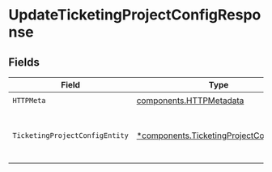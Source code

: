 # UpdateTicketingProjectConfigResponse


## Fields

| Field                                                                                               | Type                                                                                                | Required                                                                                            | Description                                                                                         |
| --------------------------------------------------------------------------------------------------- | --------------------------------------------------------------------------------------------------- | --------------------------------------------------------------------------------------------------- | --------------------------------------------------------------------------------------------------- |
| `HTTPMeta`                                                                                          | [components.HTTPMetadata](../../models/components/httpmetadata.md)                                  | :heavy_check_mark:                                                                                  | N/A                                                                                                 |
| `TicketingProjectConfigEntity`                                                                      | [*components.TicketingProjectConfigEntity](../../models/components/ticketingprojectconfigentity.md) | :heavy_minus_sign:                                                                                  | Update configuration for a ticketing project                                                        |
